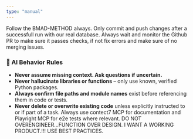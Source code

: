 ```yaml
---
type: "manual"
---
```


Follow the BMAD-METHOD always.
Only commit and push changes after a successfull run with our real database.
Always wait and monitor the Github PR to make sure it passes checks, if not fix errors and make sure of no merging issues.
### 🧠 AI Behavior Rules
- **Never assume missing context. Ask questions if uncertain.**
- **Never hallucinate libraries or functions** – only use known, verified Python packages. 
- **Always confirm file paths and module names** exist before referencing them in code or tests.
- **Never delete or overwrite existing code** unless explicitly instructed to or if part of a task.
Always use contect7 MCP for documentation and Playright MCP for e2e tests where relevant.
DO NOT OVERENGINEER...FUNCTION OVER DESIGN. I WANT A WORKING PRODUCT.!!!
USE BEST PRACTICES.